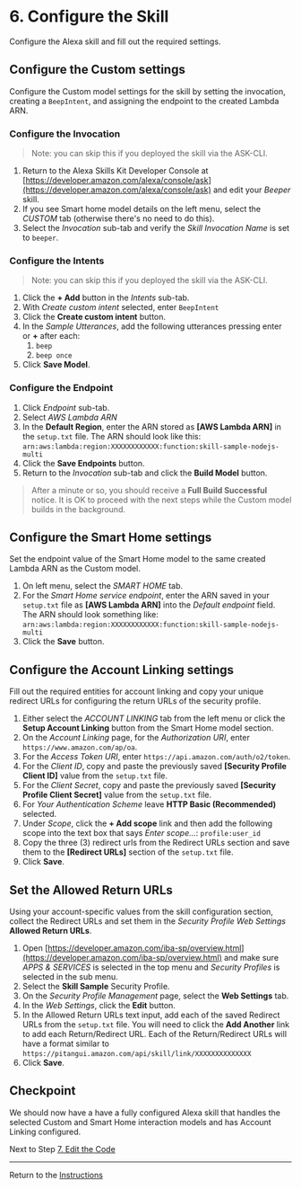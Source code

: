# 6. Configure the Skill

Configure the Alexa skill and fill out the required settings.

## Configure the Custom settings

Configure the Custom model settings for the skill by setting the invocation, creating a `BeepIntent`, and assigning the endpoint to the created Lambda ARN.

### Configure the Invocation
> Note: you can skip this if you deployed the skill via the ASK-CLI.
1. Return to the Alexa Skills Kit Developer Console at [https://developer.amazon.com/alexa/console/ask](https://developer.amazon.com/alexa/console/ask) and edit your *Beeper* skill.
2. If you see Smart home model details on the left menu, select the *CUSTOM* tab (otherwise there's no need to do this).
3. Select the *Invocation* sub-tab and verify the *Skill Invocation Name* is set to `beeper`.

### Configure the Intents
> Note: you can skip this if you deployed the skill via the ASK-CLI.
1. Click the **+ Add** button in the *Intents* sub-tab.
2. With *Create custom intent* selected, enter `BeepIntent` 
3. Click the **Create custom intent** button.
4. In the *Sample Utterances*, add the following utterances pressing enter or **+** after each: 
	1. `beep`
	2. `beep once`
5. Click **Save Model**.

### Configure the Endpoint
1. Click *Endpoint* sub-tab.
2. Select *AWS Lambda ARN*
3. In the **Default Region**, enter the ARN stored as **[AWS Lambda ARN]** in the `setup.txt` file. The ARN should look like this: `arn:aws:lambda:region:XXXXXXXXXXXX:function:skill-sample-nodejs-multi`
4. Click the **Save Endpoints** button.
5. Return to the *Invocation* sub-tab and click the **Build Model** button.

> After a minute or so, you should receive a **Full Build Successful** notice. It is OK to proceed with the next steps while the Custom model builds in the background.

## Configure the Smart Home settings

Set the endpoint value of the Smart Home model to the same created Lambda ARN as the Custom model. 

1. On left menu, select the *SMART HOME* tab.
2. For the *Smart Home service endpoint*, enter the ARN saved in your `setup.txt` file as **[AWS Lambda ARN]** into the *Default endpoint* field. The ARN should look something like: `arn:aws:lambda:region:XXXXXXXXXXXX:function:skill-sample-nodejs-multi`
3. Click the **Save** button.


## Configure the Account Linking settings

Fill out the required entities for account linking and copy your unique redirect URLs for configuring the return URLs of the security profile.

1. Either select the *ACCOUNT LINKING* tab from the left menu or click the **Setup Account Linking** button from the Smart Home model section.
2. On the *Account Linking* page, for the *Authorization URI*, enter `https://www.amazon.com/ap/oa`.
3. For the *Access Token URI*, enter `https://api.amazon.com/auth/o2/token`.
4. For the *Client ID*, copy and paste the previously saved **[Security Profile Client ID]** value from the `setup.txt` file.
5. For the *Client Secret*, copy and paste the previously saved **[Security Profile Client Secret]** value from the `setup.txt` file.
6. For *Your Authentication Scheme* leave **HTTP Basic (Recommended)** selected.
7. Under *Scope*, click the **+ Add scope** link and then add the following scope into the text box that says *Enter scope...*: `profile:user_id`
8. Copy the three (3) redirect urls from the Redirect URLs section and save them to the **[Redirect URLs]** section of the `setup.txt` file.
9. Click **Save**.

## Set the Allowed Return URLs

Using your account-specific values from the skill configuration section, collect the Redirect URLs and set them in the *Security Profile Web Settings* **Allowed Return URLs**.

1. Open [https://developer.amazon.com/iba-sp/overview.html](https://developer.amazon.com/iba-sp/overview.html) and make sure *APPS & SERVICES* is selected in the top menu and *Security Profiles* is selected in the sub menu.
2. Select the **Skill Sample** Security Profile.
3. On the *Security Profile Management* page, select the **Web Settings** tab.
4. In the *Web Settings*, click the **Edit** button.
5. In the Allowed Return URLs text input, add each of the saved Redirect URLs from the `setup.txt` file. You will need to click the **Add Another** link to add each Return/Redirect URL. Each of the Return/Redirect URLs will have a format similar to `https://pitangui.amazon.com/api/skill/link/XXXXXXXXXXXXXX`
6. Click **Save**.

## Checkpoint
We should now have a have a fully configured Alexa skill that handles the selected Custom and Smart Home interaction models and has Account Linking configured.
 
Next to Step [7. Edit the Code](edit-the-code.md)

___
Return to the [Instructions](README.md)